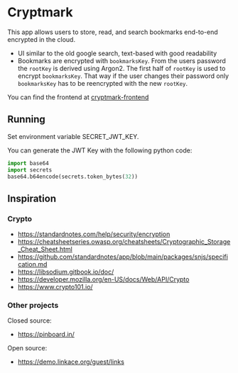 # Cryptmark

This app allows users to store, read, and search bookmarks end-to-end encrypted in the cloud.

- UI similar to the old google search, text-based with good readability
- Bookmarks are encrypted with `bookmarksKey`. From the users password the `rootKey` is derived using Argon2. The first half of `rootKey` is used to encrypt `bookmarksKey`. That way if the user changes their password only `bookmarksKey` has to be reencrypted with the new `rootKey`.

You can find the frontend at [cryptmark-frontend](https://github.com/amilch/cryptmark-frontend)

## Running

Set environment variable SECRET_JWT_KEY. 

You can generate the JWT Key with the following python code:

```python
import base64
import secrets
base64.b64encode(secrets.token_bytes(32))
```

## Inspiration

### Crypto

- https://standardnotes.com/help/security/encryption
- https://cheatsheetseries.owasp.org/cheatsheets/Cryptographic_Storage_Cheat_Sheet.html
- https://github.com/standardnotes/app/blob/main/packages/snjs/specification.md
- https://libsodium.gitbook.io/doc/
- https://developer.mozilla.org/en-US/docs/Web/API/Crypto
- https://www.crypto101.io/

### Other projects

Closed source:

- https://pinboard.in/

Open source:

- https://demo.linkace.org/guest/links
